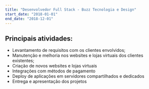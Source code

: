 ```yaml
---
title: "Desenvolvedor Full Stack - Buzz Tecnologia e Design"
start_date: "2018-01-01"
end_date: "2018-12-01"
---
```


## Principais atividades:

- Levantamento de requisitos com os clientes envolvidos;
- Manutenção e melhoria nos websites e lojas virtuais dos clientes existentes;
- Criação de novos websites e lojas virtuais
- Integrações com métodos de pagamento
- Deploy de aplicações em servidores compartilhados e dedicados
- Entrega e apresentação dos projetos

